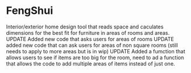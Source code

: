 # FengShui
Interior/exterior home design tool that reads space and caculates dimensions for the best fit for furniture in areas of rooms and areas.
UPDATE
Added new code that asks users for areas of rooms
UPDATE
added new code that can ask users for areas of non square rooms (still needs to apply to more areas but is in wip)
UPDATE
Added a fumction that allows users to see if items are too big for the room, need to ad a function that allows the code to add multiple areas of items instead of just one.
